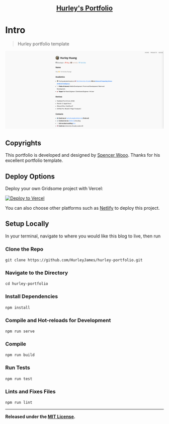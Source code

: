 <p align="center">
  <a href="https://portfolio.hurley.fun">
    <h2 align="center">Hurley's Portfolio</h2>
  </a>
</p>

# Intro

> Hurley portfolio template

![](/assets/index.png)

## Copyrights

This portfolio is developed and designed by [Spencer Wooo](https://github.com/spencerwooo/portfolio).
Thanks for his excellent portfolio template.

## Deploy Options

Deploy your own Gridsome project with Vercel:

[![Deploy to Vercel](https://vercel.com/button)](https://vercel.com/import/project?template=hurleyjames%2Fportfolio)

You can also choose other platforms such as [Netlify](app.netlify.com) to deploy this project.

## Setup Locally

In your terminal, navigate to where you would like this blog to live, then run

### Clone the Repo

```
git clone https://github.com/HurleyJames/hurley-portfolio.git
```

### Navigate to the Directory

```
cd hurley-portfolio
```

### Install Dependencies

```
npm install
```

### Compile and Hot-reloads for Development

```
npm run serve
```

### Compile

```
npm run build
```

### Run Tests

```
npm run test
```

### Lints and Fixes Files

```
npm run lint
```

---

**Released under the [MIT License](./LICENSE).**

